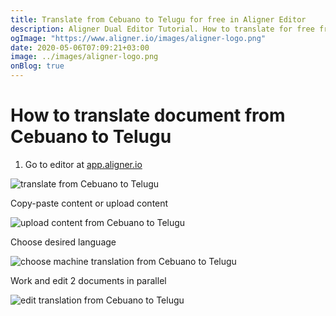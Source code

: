 ```yaml
---
title: Translate from Cebuano to Telugu for free in Aligner Editor
description: Aligner Dual Editor Tutorial. How to translate for free from Cebuano to Telugu. Aligner is multilingual document management platform. 
ogImage: "https://www.aligner.io/images/aligner-logo.png"
date: 2020-05-06T07:09:21+03:00
image: ../images/aligner-logo.png
onBlog: true
---
```


# How to translate document from Cebuano to Telugu

1. Go to editor at [app.aligner.io](https://app.aligner.io "Aligner App web page")

![translate from Cebuano to Telugu](../aligner-blank-editor.png "translate from Cebuano to Telugu")

Copy-paste content or upload content

![upload content from Cebuano to Telugu](../aligner-uploaded-document.png "upload content from Cebuano to Telugu")

Choose desired language

![choose machine translation from Cebuano to Telugu](../aligner-language-dropdown.png "choose machine translation from Cebuano to Telugu")

Work and edit 2 documents in parallel

![edit translation from Cebuano to Telugu](../aligner-double-sitded-editor.png "edit translation from Cebuano to Telugu")

